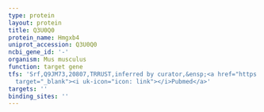 ```yaml
---
type: protein
layout: protein
title: Q3U0Q0
protein_name: Hmgxb4
uniprot_accession: Q3U0Q0
ncbi_gene_id: '-'
organism: Mus musculus
function: target gene
tfs: 'Srf,Q9JM73,20807,TRRUST,inferred by curator,&ensp;<a href="https://www.ncbi.nlm.nih.gov/pubmed/?term=20511232%5Buid%5D"
  target="_blank"><i uk-icon="icon: link"></i>Pubmed</a>'
targets: ''
binding_sites: ''
---
```

